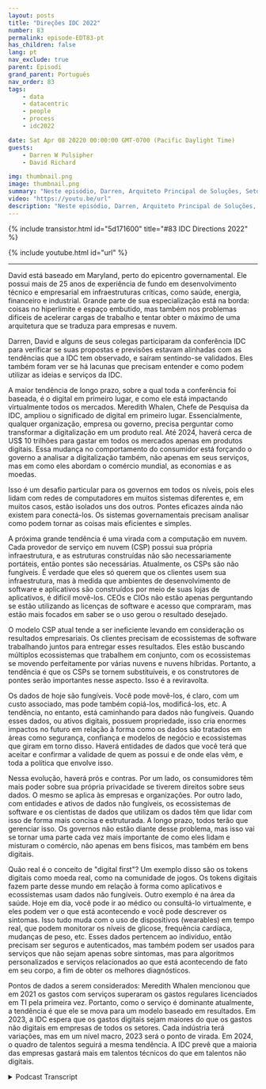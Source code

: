 ```yaml
---
layout: posts
title: "Direções IDC 2022"
number: 83
permalink: episode-EDT83-pt
has_children: false
lang: pt
nav_exclude: true
parent: Episodi
grand_parent: Português
nav_order: 83
tags:
    - data
    - datacentric
    - people
    - process
    - idc2022

date: Sat Apr 08 20220 00:00:00 GMT-0700 (Pacific Daylight Time)
guests:
    - Darren W Pulsipher
    - David Richard

img: thumbnail.png
image: thumbnail.png
summary: "Neste episódio, Darren, Arquiteto Principal de Soluções, Setor Público, Intel, e David Richard, Arquiteto Principal de Soluções, Departamento de Defesa, Intel, refletem sobre as tendências e ideias que captaram na conferência IDC Directions 2022."
video: "https://youtu.be/url"
description: "Neste episódio, Darren, Arquiteto Principal de Soluções, Setor Público, Intel, e David Richard, Arquiteto Principal de Soluções, Departamento de Defesa, Intel, refletem sobre as tendências e ideias que captaram na conferência IDC Directions 2022."
---
```


<div>
{% include transistor.html id="5d171600" title="#83 IDC Directions 2022" %}

{% include youtube.html id="url" %}
</div>

---

David está baseado em Maryland, perto do epicentro governamental. Ele possui mais de 25 anos de experiência de fundo em desenvolvimento técnico e empresarial em infraestruturas críticas, como saúde, energia, financeiro e industrial. Grande parte de sua especialização está na borda: coisas no hiperlimite e espaço embutido, mas também nos problemas difíceis de acelerar cargas de trabalho e tentar obter o máximo de uma arquitetura que se traduza para empresas e nuvem.

Darren, David e alguns de seus colegas participaram da conferência IDC para verificar se suas propostas e previsões estavam alinhadas com as tendências que a IDC tem observado, e saíram sentindo-se validados. Eles também foram ver se há lacunas que precisam entender e como podem utilizar as ideias e serviços da IDC.

A maior tendência de longo prazo, sobre a qual toda a conferência foi baseada, é o digital em primeiro lugar, e como ele está impactando virtualmente todos os mercados. Meredith Whalen, Chefe de Pesquisa da IDC, ampliou o significado de digital em primeiro lugar. Essencialmente, qualquer organização, empresa ou governo, precisa perguntar como transformar a digitalização em um produto real. Até 2024, haverá cerca de US$ 10 trilhões para gastar em todos os mercados apenas em produtos digitais. Essa mudança no comportamento do consumidor está forçando o governo a analisar a digitalização também, não apenas em seus serviços, mas em como eles abordam o comércio mundial, as economias e as moedas.

Isso é um desafio particular para os governos em todos os níveis, pois eles lidam com redes de computadores em muitos sistemas diferentes e, em muitos casos, estão isolados uns dos outros. Pontes eficazes ainda não existem para conectá-los. Os sistemas governamentais precisam analisar como podem tornar as coisas mais eficientes e simples.

A próxima grande tendência é uma virada com a computação em nuvem. Cada provedor de serviço em nuvem (CSP) possui sua própria infraestrutura, e as estruturas construídas não são necessariamente portáteis, então pontes são necessárias. Atualmente, os CSPs são não fungíveis. É verdade que eles só querem que os clientes usem sua infraestrutura, mas à medida que ambientes de desenvolvimento de software e aplicativos são construídos por meio de suas lojas de aplicativos, é difícil movê-los. CEOs e CIOs não estão apenas perguntando se estão utilizando as licenças de software e acesso que compraram, mas estão mais focados em saber se o uso gerou o resultado desejado.

O modelo CSP atual tende a ser ineficiente levando em consideração os resultados empresariais. Os clientes precisam de ecossistemas de software trabalhando juntos para entregar esses resultados. Eles estão buscando múltiplos ecossistemas que trabalhem em conjunto, com os ecossistemas se movendo perfeitamente por várias nuvens e nuvens híbridas. Portanto, a tendência é que os CSPs se tornem substituíveis, e os construtores de pontes serão importantes nesse aspecto. Isso é a reviravolta.

Os dados de hoje são fungíveis. Você pode movê-los, é claro, com um custo associado, mas pode também copiá-los, modificá-los, etc. A tendência, no entanto, está caminhando para dados não fungíveis. Quando esses dados, ou ativos digitais, possuem propriedade, isso cria enormes impactos no futuro em relação à forma como os dados são tratados em áreas como segurança, confiança e modelos de negócio e ecossistemas que giram em torno disso. Haverá entidades de dados que você terá que aceitar e confirmar a validade de quem as possui e de onde elas vêm, e toda a política que envolve isso.

Nessa evolução, haverá prós e contras. Por um lado, os consumidores têm mais poder sobre sua própria privacidade se tiverem direitos sobre seus dados. O mesmo se aplica às empresas e organizações. Por outro lado, com entidades e ativos de dados não fungíveis, os ecossistemas de software e os cientistas de dados que utilizam os dados têm que lidar com isso de forma mais concisa e estruturada. A longo prazo, todos terão que gerenciar isso. Os governos não estão diante desse problema, mas isso vai se tornar uma parte cada vez mais importante de como eles lidam e misturam o comércio, não apenas em bens físicos, mas também em bens digitais.

Quão real é o conceito de "digital first"? Um exemplo disso são os tokens digitais como moeda real, como na comunidade de jogos. Os tokens digitais fazem parte desse mundo em relação à forma como aplicativos e ecossistemas usam dados não fungíveis. Outro exemplo é na área da saúde. Hoje em dia, você pode ir ao médico ou consultá-lo virtualmente, e eles podem ver o que está acontecendo e você pode descrever os sintomas. Isso tudo muda com o uso de dispositivos (wearables) em tempo real, que podem monitorar os níveis de glicose, frequência cardíaca, mudanças de peso, etc. Esses dados pertencem ao indivíduo, então precisam ser seguros e autenticados, mas também podem ser usados para serviços que não sejam apenas sobre sintomas, mas para algoritmos personalizados e serviços relacionados ao que está acontecendo de fato em seu corpo, a fim de obter os melhores diagnósticos.

Pontos de dados a serem considerados: Meredith Whalen mencionou que em 2021 os gastos com serviços superaram os gastos regulares licenciados em TI pela primeira vez. Portanto, como o serviço é dominante atualmente, a tendência é que ele se mova para um modelo baseado em resultados. Em 2023, a IDC espera que os gastos digitais sejam maiores do que os gastos não digitais em empresas de todos os setores. Cada indústria terá variações, mas em um nível macro, 2023 será o ponto de virada. Em 2024, o quadro de talentos seguirá a mesma tendência. A IDC prevê que a maioria das empresas gastará mais em talentos técnicos do que em talentos não digitais.



<details>
<summary> Podcast Transcript </summary>

<p></p>

</details>
